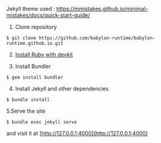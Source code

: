 Jekyll theme used : https://mmistakes.github.io/minimal-mistakes/docs/quick-start-guide/

1. Clone repository
```
$ git clone https://github.com/babylon-runtime/babylon-runtime.github.io.git
```

2. [Install Ruby with devkit](https://rubyinstaller.org/downloads/)

3. Install Bundler
```
$ gem install bundler
```

4. Install Jekyll and other dependencies
```
$ bundle install
```

5.Serve the site
```
$ bundle exec jekyll serve
```
and visit it at [http://127.0.0.1:4000](http://127.0.0.1:4000)